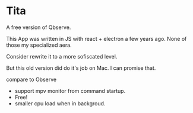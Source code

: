 # Tita
A free version of Qbserve.


This App was written in JS with react + electron a few years ago.
None of those my specialized aera.


Consider rewrite it to a more sofiscated level.


But this old version did do it's job on Mac. I can promise that.


compare to Observe
- support mpv monitor from command startup.
- Free!
- smaller cpu load when in backgroud.

